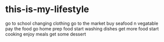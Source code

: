 # this-is-my-lifestyle
go to school
changing clothing
go to the market
buy seafood n vegatable
pay the food
go home
prep food
start washing dishes
get more food 
start cooking
enjoy meals
get some dessert

